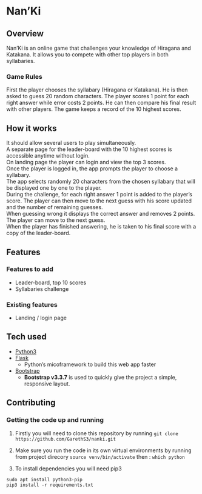 # Nan’Ki

## Overview

Nan’Ki is an online game that challenges your knowledge of Hiragana and Katakana.
It allows you to compete with other top players in both syllabaries.

### Game Rules

First the player chooses the syllabary (Hiragana or Katakana).
He is then asked to guess 20 random characters.
The player scores 1 point for each right answer while error costs 2 points.
He can then compare his final result with other players.
The game keeps a record of the 10 highest scores.

## How it works

It should allow several users to play simultaneously.  
A separate page for the leader-board with the 10 highest scores is accessible anytime without login.   
On landing page the player can login and view the top 3 scores.  
Once the player is logged in, the app prompts the player to choose a syllabary.  
The app selects randomly 20 characters from the chosen syllabary that will be displayed one by one to the player.  
During the challenge, for each right answer 1 point is added to the player’s score. The player can then move to the next guess with his score updated and the number of remaining guesses.  
When guessing wrong it displays the correct answer and removes 2 points. The player can move to the next guess.  
When the player has finished answering, he is taken to his final score with a copy of the leader-board.

## Features

### Features to add

- Leader-board, top 10 scores
- Syllabaries challenge

### Existing features

- Landing / login page

## Tech used

- [Python3](https://docs.python.org/3/)
- [Flask](http://flask.pocoo.org/docs/1.0/)
	- Python’s micoframework to build this web app faster
- [Bootstrap](http://getbootstrap.com/)
	- **Bootstrap v3.3.7** is used to quickly give the project a simple, responsive layout.

## Contributing

### Getting the code up and running

1. Firstly you will need to clone this repository by running
`git clone https://github.com/GarethS3/nanki.git`

2. Make sure you run the code in its own virtual environments by running from project direcory
`source venv/bin/activate`
then :
`which python`

3. To install dependencies you will need pip3
```
sudo apt install python3-pip
pip3 install -r requirements.txt
```
